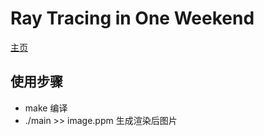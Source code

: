 # Ray Tracing in One Weekend

[主页](https://raytracing.github.io/books/RayTracingInOneWeekend.html)

## 使用步骤
- make 编译
- ./main >> image.ppm 生成渲染后图片
